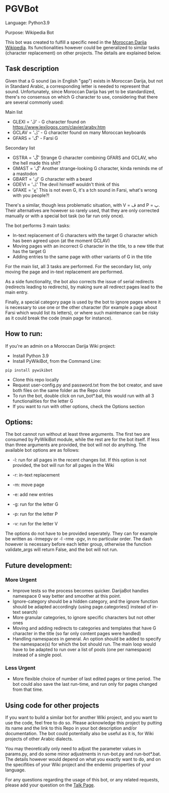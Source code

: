 # PGVBot


Language: Python3.9

Purpose: Wikipedia Bot

This bot was created to fulfill a specific need in the [Moroccan Darija Wikipedia](https://ary.wikipedia.org/wiki/%D8%A7%D9%84%D8%B5%D9%81%D8%AD%D8%A9_%D8%A7%D9%84%D9%84%D9%91%D9%88%D9%84%D8%A7). Its functionalities however could be generalized to similar tasks (character replacement) on other projects. The details are explained below.

## Task description
Given that a G sound (as in English "gap") exists in Moroccan Darija, but not in Standard Arabic, a corresponding letter is needed to represent that sound. Unfortunately, since Moroccan Darija has yet to be standardized, there's no consensus on which G character to use, considering that there are several commonly used:

Main list
- GLEXI = 'ڭ' - G character found on https://www.lexilogos.com/clavier/araby.htm
- GCLAV = 'ݣ' - G character found on many Moroccan keyboards
- GFARS = 'گ' - Farsi G

Secondary list
- GSTRA = 'ڴ' Strange G character combining GFARS and GCLAV, who the hell made this shit?
- GMAST = 'ڲ' Another strange-looking G character, kinda reminds me of a mastodon
- GBART = 'ڮ' G character with a beard
- GDEVI = 'ػ' The devil himself wouldn't think of this
- GFAKE = 'چ' This is not even G, it's a tch sound in Farsi, what's wrong with you people?!

There's a similar, though less problematic situation, with V = ڤ and P = پ. Their alternatives are however so rarely used, that they are only corrected manually or with a special bot task (so far run only once).

The bot performs 3 main tasks:

- In-text replacement of G characters with the target G character which has been agreed upon (at the moment GCLAV)
- Moving pages with an incorrect G character in the title, to a new title that has the target G
- Adding entries to the same page with other variants of G in the title

For the main list, all 3 tasks are performed. For the secondary list, only moving the page and in-text replacement are performed.

As a side functionality, the bot also corrects the issue of serial redirects (redirects leading to redirects), by making sure all redirect pages lead to the main entry.

Finally, a special category page is used by the bot to ignore pages where it is necessary to use one or the other character (for example a page about Farsi which would list its letters), or where such maintenance can be risky as it could break the code (main page for instance).

## How to run:
If you're an admin on a Moroccan Darija Wiki project:

- Install Python 3.9
- Install PyWikiBot, from the Command Line:
```
pip install pywikibot
```
- Clone this repo locally
- Request user-config.py and password.txt from the bot creator, and save both files on the same folder as the Repo clone
- To run the bot, double click on run_bot*.bat, this would run with all 3 functionalities for the letter G
- If you want to run with other options, check the Options section

## Options:
The bot cannot run without at least three arguments. The first two are consumed by PyWikiBot module, while the rest are for the bot itself. If less than three arguments are provided, the bot will not do anything.
The available bot options are as follows:

- -l: run for all pages in the recent changes list. If this option is not provided, the bot will run for all pages in the Wiki

- -r: in-text replacement
- -m: move page
- -e: add new entries

- -g: run for the letter G
- -p: run for the letter P
- -v: run for the letter V

The options do not have to be provided seperately. They can for example be written as -lrmepgv or -l -rme -pgv, in no particular order. The dash however is necessary before each letter group, otherwise the function validate_args will return False, and the bot will not run.

## Future development:

### More Urgent
- Improve tests so the process becomes quicker. DarijaBot handles namespace 0 way better and smoother at this point.
- Ignore-category should be a hidden category, and the ignore function should be adapted accordingly (using page.categories() instead of in-text search)
- More granular categories, to ignore specific characters but not other ones
- Moving and adding redirects to categories and templates that have G character in the title (so far only content pages were handled)
- Handling namespaces in general. An option should be added to specify the namespace(s) for which the bot should run. The main loop would have to be adapted to run over a list of pools (one per namespace) instead of a single pool.

### Less Urgent
- More flexible choice of number of last edited pages or time period. The bot could also save the last run-time, and run only for pages changed from that time.

## Using code for other projects
If you want to build a similar bot for another Wiki project, and you want to use the code, feel free to do so. Please acknowledge this project by putting its name and the link to this Repo in your bot description and/or documentation. The bot could potentially also be useful as it is, for Wiki projects of other Arabic dialects.

You may theoretically only need to adjust the parameter values in params.py, and do some minor adjustments in run-bot.py and run-bot*.bat. The details however would depend on what you exactly want to do, and on the specifities of your Wiki project and the endemic properties of your language.

For any questions regarding the usage of this bot, or any related requests, please add your question on the [Talk Page](https://ary.wikipedia.org/wiki/%D9%86%D9%82%D8%A7%D8%B4_%D8%A7%D9%84%D9%85%D8%B3%D8%AA%D8%AE%D8%AF%D9%85:Ideophagous).
